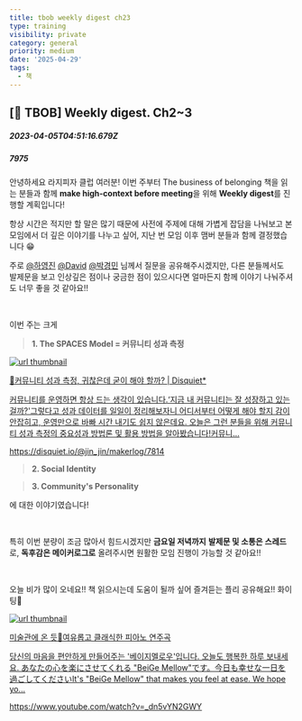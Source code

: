 ```yaml
---
title: tbob weekly digest ch23
type: training
visibility: private
category: general
priority: medium
date: '2025-04-29'
tags:
  - 책
---
```

## [🍕 TBOB] Weekly digest. Ch2~3
##### 2023-04-05T04:51:16.679Z
##### 7975

<p>안녕하세요 라지피자 클럽 여러분! 이번 주부터 The business of belonging 책을 읽는 분들과 함께 <strong>make high-context before meeting</strong>을 위해 <strong>Weekly digest</strong>를 진행할 계획입니다!</p><p>항상 시간은 적지만 할 말은 많기 때문에 사전에 주제에 대해 가볍게 잡담을 나눠보고 본 모임에서 더 깊은 이야기를 나누고 싶어, 지난 번 모임 이후 맴버 분들과 함께 결정했습니다 😁</p><p>주로 <a href="https://disquiet.io/@makeryoung" rel="noopener noreferrer" target="_blank">@하영진</a> <a href="https://disquiet.io/@davidbang1t" rel="noopener noreferrer" target="_blank">@David</a> <a href="https://disquiet.io/@qkrrudals456" rel="noopener noreferrer" target="_blank">@박경민</a> 님께서 질문을 공유해주시겠지만, 다른 분들께서도 발제문을 보고 인상깊은 점이나 궁금한 점이 있으시다면 얼마든지 함께 이야기 나눠주셔도 너무 좋을 것 같아요!!</p><p><br></p><p>이번 주는 크게</p><blockquote><strong>1. The SPACES Model = 커뮤니티 성과 측정</strong></blockquote><div class="bookmark" contenteditable="false" data="{&quot;metadata&quot;:{&quot;title&quot;:&quot;🤔커뮤니티 성과 측정, 귀찮은데 굳이 해야 할까? | Disquiet*&quot;,&quot;description&quot;:&quot;커뮤니티를 운영하면 항상 드는 생각이 있습니다.‘지금 내 커뮤니티는 잘 성장하고 있는 걸까?'그렇다고 성과 데이터를 일일이 정리해보자니 어디서부터 어떻게 해야 할지 감이 안잡히고, 운영만으로 바빠 시간 내기도 쉽지 않은데요. 오늘은 그런 분들을 위해 커뮤니티 성과 측정의 중요성과 방법론 및 활용 방법을 알아봤습니다!커뮤니...&quot;,&quot;language&quot;:&quot;en&quot;,&quot;type&quot;:&quot;website&quot;,&quot;url&quot;:&quot;https://disquiet.io/@jin_jin/makerlog/7814&quot;,&quot;provider&quot;:&quot;disquiet&quot;,&quot;image&quot;:&quot;https://assets.disquiet.io/images/makerlog/9b486c628efd437ba9cda9cd9cb75935be0037bea1cdd74cf88c5961e937afd1&quot;,&quot;icon&quot;:&quot;https://disquiet.io/favicons/apple-icon-152.png&quot;},&quot;imgUrl&quot;:&quot;https://assets.disquiet.io/images/makerlog/9b486c628efd437ba9cda9cd9cb75935be0037bea1cdd74cf88c5961e937afd1&quot;,&quot;url&quot;:&quot;https://disquiet.io/@jin_jin/makerlog/7814&quot;}"><a href="https://disquiet.io/@jin_jin/makerlog/7814" target="_blank" rel="noreferrer" class="sc-fYDBmu bPjkjD"><img src="https://assets.disquiet.io/images/makerlog/9b486c628efd437ba9cda9cd9cb75935be0037bea1cdd74cf88c5961e937afd1" class="meta-image" alt="url thumbnail" referrerpolicy="no-referrer"><div class="meta-info"><p class="meta-title">🤔커뮤니티 성과 측정, 귀찮은데 굳이 해야 할까? | Disquiet*</p><p class="meta-description">커뮤니티를 운영하면 항상 드는 생각이 있습니다.‘지금 내 커뮤니티는 잘 성장하고 있는 걸까?'그렇다고 성과 데이터를 일일이 정리해보자니 어디서부터 어떻게 해야 할지 감이 안잡히고, 운영만으로 바빠 시간 내기도 쉽지 않은데요. 오늘은 그런 분들을 위해 커뮤니티 성과 측정의 중요성과 방법론 및 활용 방법을 알아봤습니다!커뮤니...</p><p class="meta-url">https://disquiet.io/@jin_jin/makerlog/7814</p></div></a></div><blockquote><strong>2. Social Identity</strong></blockquote><blockquote><strong>3. Community's Personality</strong></blockquote><p>에 대한 이야기였습니다!</p><p><br></p><p>특히 이번 분량이 조금 많아서 힘드시겠지만 <strong>금요일 저녁까지</strong> <strong>발제문 및 소통은 스레드</strong>로, <strong>독후감은 메이커로그로</strong> 올려주시면 원활한 모임 진행이 가능할 것 같아요!!</p><p><br></p><p>오늘 비가 많이 오네요!! 책 읽으시는데 도움이 될까 싶어 즐겨듣는 플리 공유해요!! 화이팅💪</p><div class="bookmark" contenteditable="false" data="{&quot;metadata&quot;:{&quot;title&quot;:&quot;미술관에 온 듯🎻여유롭고 클래식한 피아노 연주곡&quot;,&quot;description&quot;:&quot;당신의 마음을 편안하게 만들어주는 '베이지멜로우'입니다. 오늘도 행복한 하루 보내세요. あなたの心を楽にさせてくれる \&quot;BeiGe Mellow\&quot;です。今日も幸せな一日を過ごしてくださいIt's \&quot;BeiGe Mellow\&quot; that makes you feel at ease. We hope yo...&quot;,&quot;language&quot;:&quot;ko&quot;,&quot;type&quot;:&quot;video.other&quot;,&quot;url&quot;:&quot;https://www.youtube.com/watch?v=_dn5vYN2GWY&quot;,&quot;provider&quot;:&quot;YouTube&quot;,&quot;keywords&quot;:[&quot;뉴에이지&quot;,&quot;피아노연주곡&quot;,&quot;피아노&quot;,&quot;newage&quot;,&quot;piano&quot;,&quot;bgm&quot;,&quot;夕暮れ&quot;,&quot;物語&quot;,&quot;癒し&quot;,&quot;音楽&quot;,&quot;リラックス&quot;,&quot;잔잔한 연주곡&quot;,&quot;차분한 연주곡&quot;,&quot;차분해지는 뉴에이지&quot;,&quot;미술관&quot;,&quot;미술관 뉴에이지&quot;,&quot;미술관 음악&quot;,&quot;Museum BGM&quot;,&quot;calm music&quot;,&quot;relaxing piano&quot;,&quot;piano music&quot;,&quot;beautiful music&quot;,&quot;background music&quot;,&quot;soothing&quot;,&quot;เพลงเปียโน&quot;,&quot;Đàn Piano Âm Nhạc&quot;,&quot;リラックスピアノ&quot;,&quot;リラックスBGM&quot;,&quot;作業用BGM&quot;,&quot;作業用&quot;],&quot;twitter&quot;:&quot;@youtube&quot;,&quot;image&quot;:&quot;https://i.ytimg.com/vi/_dn5vYN2GWY/maxresdefault.jpg&quot;,&quot;icon&quot;:&quot;https://www.youtube.com/s/desktop/932eb6a8/img/favicon_144x144.png&quot;,&quot;video&quot;:&quot;https://www.youtube.com/embed/_dn5vYN2GWY&quot;},&quot;imgUrl&quot;:&quot;https://i.ytimg.com/vi/_dn5vYN2GWY/maxresdefault.jpg&quot;,&quot;url&quot;:&quot;https://www.youtube.com/watch?v=_dn5vYN2GWY&quot;}"><a href="https://www.youtube.com/watch?v=_dn5vYN2GWY" target="_blank" rel="noreferrer" class="sc-fYDBmu bPjkjD"><img src="https://i.ytimg.com/vi/_dn5vYN2GWY/maxresdefault.jpg" class="meta-image" alt="url thumbnail" referrerpolicy="no-referrer"><div class="meta-info"><p class="meta-title">미술관에 온 듯🎻여유롭고 클래식한 피아노 연주곡</p><p class="meta-description">당신의 마음을 편안하게 만들어주는 '베이지멜로우'입니다. 오늘도 행복한 하루 보내세요. あなたの心を楽にさせてくれる "BeiGe Mellow"です。今日も幸せな一日を過ごしてくださいIt's "BeiGe Mellow" that makes you feel at ease. We hope yo...</p><p class="meta-url">https://www.youtube.com/watch?v=_dn5vYN2GWY</p></div></a></div><p><br></p>

